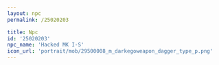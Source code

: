 ```yaml
---
layout: npc
permalink: /25020203

title: Npc
id: '25020203'
npc_name: 'Hacked MK I-S'
icon_url: 'portrait/mob/29500008_m_darkegoweapon_dagger_type_p.png'
---
```

